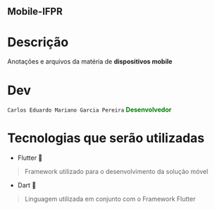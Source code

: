 ## Mobile-IFPR


# Descrição

Anotações e arquivos da matéria de **dispositivos mobile** 

# Dev

```Carlos Eduardo Mariano Garcia Pereira```  <a style="color:green">  **Desenvolvedor** </a>  


# Tecnologias que serão utilizadas

* Flutter 📱

> Framework utilizado para o desenvolvimento da solução móvel

* Dart 🌊

> Linguagem utilizada em conjunto com o Framework Flutter
